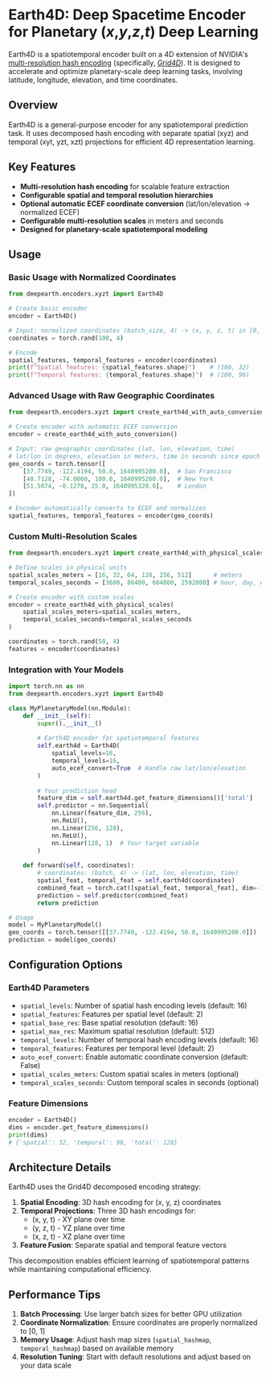 # Earth4D: Deep Spacetime Encoder for Planetary (_x_,_y_,_z_,_t_) Deep Learning

Earth4D is a spatiotemporal encoder built on a 4D extension of NVIDIA's [multi-resolution hash encoding](https://nvlabs.github.io/instant-ngp/) (specifically, _[Grid4D](https://github.com/JiaweiXu8/Grid4D/tree/main)_).  It is designed to accelerate and optimize planetary-scale deep learning tasks, involving latitude, longitude, elevation, and time coordinates.

## Overview

Earth4D is a general-purpose encoder for any spatiotemporal prediction task. It uses decomposed hash encoding with separate spatial (xyz) and temporal (xyt, yzt, xzt) projections for efficient 4D representation learning.

## Key Features

- **Multi-resolution hash encoding** for scalable feature extraction
- **Configurable spatial and temporal resolution hierarchies**
- **Optional automatic ECEF coordinate conversion** (lat/lon/elevation → normalized ECEF)
- **Configurable multi-resolution scales** in meters and seconds
- **Designed for planetary-scale spatiotemporal modeling**

## Usage

### Basic Usage with Normalized Coordinates

```python
from deepearth.encoders.xyzt import Earth4D

# Create basic encoder
encoder = Earth4D()

# Input: normalized coordinates (batch_size, 4) -> (x, y, z, t) in [0, 1]
coordinates = torch.rand(100, 4)  

# Encode
spatial_features, temporal_features = encoder(coordinates)
print(f"Spatial features: {spatial_features.shape}")    # (100, 32)
print(f"Temporal features: {temporal_features.shape}")  # (100, 96)
```

### Advanced Usage with Raw Geographic Coordinates

```python
from deepearth.encoders.xyzt import create_earth4d_with_auto_conversion

# Create encoder with automatic ECEF conversion
encoder = create_earth4d_with_auto_conversion()

# Input: raw geographic coordinates (lat, lon, elevation, time)
# lat/lon in degrees, elevation in meters, time in seconds since epoch
geo_coords = torch.tensor([
    [37.7749, -122.4194, 50.0, 1640995200.0],  # San Francisco
    [40.7128, -74.0060, 100.0, 1640995260.0],  # New York
    [51.5074, -0.1278, 25.0, 1640995320.0],    # London
])

# Encoder automatically converts to ECEF and normalizes
spatial_features, temporal_features = encoder(geo_coords)
```

### Custom Multi-Resolution Scales

```python
from deepearth.encoders.xyzt import create_earth4d_with_physical_scales

# Define scales in physical units
spatial_scales_meters = [16, 32, 64, 128, 256, 512]      # meters
temporal_scales_seconds = [3600, 86400, 604800, 2592000] # hour, day, week, month

# Create encoder with custom scales
encoder = create_earth4d_with_physical_scales(
    spatial_scales_meters=spatial_scales_meters,
    temporal_scales_seconds=temporal_scales_seconds
)

coordinates = torch.rand(50, 4)
features = encoder(coordinates)
```

### Integration with Your Models

```python
import torch.nn as nn
from deepearth.encoders.xyzt import Earth4D

class MyPlanetaryModel(nn.Module):
    def __init__(self):
        super().__init__()
        
        # Earth4D encoder for spatiotemporal features
        self.earth4d = Earth4D(
            spatial_levels=16,
            temporal_levels=16,
            auto_ecef_convert=True  # Handle raw lat/lon/elevation
        )
        
        # Your prediction head
        feature_dim = self.earth4d.get_feature_dimensions()['total']
        self.predictor = nn.Sequential(
            nn.Linear(feature_dim, 256),
            nn.ReLU(),
            nn.Linear(256, 128),
            nn.ReLU(),
            nn.Linear(128, 1)  # Your target variable
        )
    
    def forward(self, coordinates):
        # coordinates: (batch, 4) -> (lat, lon, elevation, time)
        spatial_feat, temporal_feat = self.earth4d(coordinates)
        combined_feat = torch.cat([spatial_feat, temporal_feat], dim=-1)
        prediction = self.predictor(combined_feat)
        return prediction

# Usage
model = MyPlanetaryModel()
geo_coords = torch.tensor([[37.7749, -122.4194, 50.0, 1640995200.0]])
prediction = model(geo_coords)
```

## Configuration Options

### Earth4D Parameters

- `spatial_levels`: Number of spatial hash encoding levels (default: 16)
- `spatial_features`: Features per spatial level (default: 2)
- `spatial_base_res`: Base spatial resolution (default: 16)
- `spatial_max_res`: Maximum spatial resolution (default: 512)
- `temporal_levels`: Number of temporal hash encoding levels (default: 16)
- `temporal_features`: Features per temporal level (default: 2)
- `auto_ecef_convert`: Enable automatic coordinate conversion (default: False)
- `spatial_scales_meters`: Custom spatial scales in meters (optional)
- `temporal_scales_seconds`: Custom temporal scales in seconds (optional)

### Feature Dimensions

```python
encoder = Earth4D()
dims = encoder.get_feature_dimensions()
print(dims)
# {'spatial': 32, 'temporal': 96, 'total': 128}
```

## Architecture Details

Earth4D uses the Grid4D decomposed encoding strategy:

1. **Spatial Encoding**: 3D hash encoding for (x, y, z) coordinates
2. **Temporal Projections**: Three 3D hash encodings for:
   - (x, y, t) - XY plane over time
   - (y, z, t) - YZ plane over time  
   - (x, z, t) - XZ plane over time
3. **Feature Fusion**: Separate spatial and temporal feature vectors

This decomposition enables efficient learning of spatiotemporal patterns while maintaining computational efficiency.

## Performance Tips

1. **Batch Processing**: Use larger batch sizes for better GPU utilization
2. **Coordinate Normalization**: Ensure coordinates are properly normalized to [0, 1]
3. **Memory Usage**: Adjust hash map sizes (`spatial_hashmap`, `temporal_hashmap`) based on available memory
4. **Resolution Tuning**: Start with default resolutions and adjust based on your data scale
